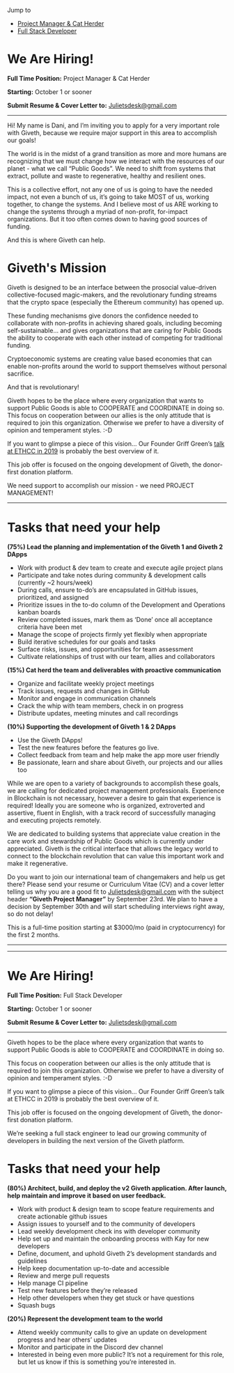 Jump to 
* [Project Manager & Cat Herder](#pm)
* [Full Stack Developer](#fsd)


<a id="pm"></a>

# We Are Hiring! 
**Full Time Position:** Project Manager & Cat Herder

**Starting:** October 1 or sooner

**Submit Resume & Cover Letter to:** Julietsdesk@gmail.com

*********************************************************

Hi! 
My name is Dani, and I’m inviting you to apply for a very important role with Giveth, because we require major support in this area to accomplish our goals! 

The world is in the midst of a grand transition as more and more humans are recognizing that we must change how we interact with the resources of our planet - what we call “Public Goods”. We need to shift from systems that extract, pollute and waste to regenerative, healthy and resilient ones. 

This is a collective effort, not any one of us is going to have the needed impact, not even a bunch of us, it’s going to take MOST of us, working together, to change the systems. And I believe most of us ARE working to change the systems through a myriad of non-profit, for-impact organizations. But it too often comes down to having good sources of funding. 

And this is where Giveth can help. 

# Giveth's Mission

Giveth is designed to be an interface between the prosocial value-driven collective-focused magic-makers, and the revolutionary funding streams that the crypto space (especially the Ethereum community) has opened up. 

These funding mechanisms give donors the confidence needed to collaborate with non-profits in achieving shared goals, including becoming self-sustainable… and gives organizations that are caring for Public Goods the ability to cooperate with each other instead of competing for traditional funding. 

Cryptoeconomic systems are creating value based economies that can enable non-profits around the world to support themselves without personal sacrifice. 

And that is revolutionary! 

Giveth hopes to be the place where every organization that wants to support Public Goods is able to COOPERATE and COORDINATE in doing so. 
This focus on cooperation between our allies is the only attitude that is required to join this organization. Otherwise we prefer to have a diversity of opinion and temperament styles. :-D 

If you want to glimpse a piece of this vision… Our Founder Griff Green’s [talk at ETHCC in 2019](https://www.youtube.com/watch?v=WJ23oQpooG0) is probably the best overview of it. 

This job offer is focused on the ongoing development of Giveth, the donor-first donation platform. 

We need support to accomplish our mission - we need PROJECT MANAGEMENT! 

*********************************************************

# Tasks that need your help 
**(75%) Lead the planning and implementation of the Giveth 1 and Giveth 2 DApps** 

 * Work with product & dev team to create and execute agile project plans 
 * Participate and take notes during community & development calls (currently ~2 hours/week) 
 * During calls, ensure to-do’s are encapsulated in GitHub issues, prioritized, and assigned 
 * Prioritize issues in the to-do column of the Development and Operations kanban boards 
 * Review completed issues, mark them as ‘Done’ once all acceptance criteria have been met 
 * Manage the scope of projects firmly yet flexibly when appropriate 
 * Build iterative schedules for our goals and tasks 
 * Surface risks, issues, and opportunities for team assessment 
 * Cultivate relationships of trust with our team, allies and collaborators 

**(15%) Cat herd the team and deliverables with proactive communication** 

* Organize and facilitate weekly project meetings 
* Track issues, requests and changes in GitHub 
* Monitor and engage in communication channels 
* Crack the whip with team members, check in on progress 
* Distribute updates, meeting minutes and call recordings 

**(10%) Supporting the development of Giveth 1 & 2 DApps** 

* Use the Giveth DApps! 
* Test the new features before the features go live. 
* Collect feedback from team and help make the app more user friendly 
* Be passionate, learn and share about Giveth, our projects and our allies too 

While we are open to a variety of backgrounds to accomplish these goals, we are calling for dedicated project management professionals. Experience in Blockchain is not necessary, however a desire to gain that experience is required! Ideally you are someone who is organized, extroverted and assertive, fluent in English, with a track record of successfully managing and executing projects remotely. 

We are dedicated to building systems that appreciate value creation in the care work and stewardship of Public Goods which is currently under appreciated. Giveth is the critical interface that allows the legacy world to connect to the blockchain revolution that can value this important work and make it regenerative. 

Do you want to join our international team of changemakers and help us get there? Please send your resume or Curriculum Vitae (CV) and a cover letter telling us why you are a good fit to Julietsdesk@gmail.com with the subject header **“Giveth Project Manager”** by September 23rd. We plan to have a decision by September 30th and will start scheduling interviews right away, so do not delay! 

This is a full-time position starting at $3000/mo (paid in cryptocurrency) for the first 2 months.


*********************************************************
*********************************************************

<a id="fsd"></a>

# We Are Hiring! 
**Full Time Position:** Full Stack Developer

**Starting:** October 1 or sooner

**Submit Resume & Cover Letter to:** Julietsdesk@gmail.com

*********************************************************

Giveth hopes to be the place where every organization that wants to support Public Goods is able to COOPERATE and COORDINATE in doing so. 

This focus on cooperation between our allies is the only attitude that is required to join this organization. Otherwise we prefer to have a diversity of opinion and temperament styles. :-D

If you want to glimpse a piece of this vision… Our Founder Griff Green’s talk at ETHCC in 2019 is probably the best overview of it.

This job offer is focused on the ongoing development of Giveth, the donor-first donation platform.

We’re seeking a full stack engineer to lead our growing community of developers in building the next version of the Giveth platform.

# Tasks that need your help

**(80%) Architect, build, and deploy the v2 Giveth application. After launch, help maintain and improve it based on user feedback.**
 * Work with product & design team to scope feature requirements and create actionable github issues
 * Assign issues to yourself and to the community of developers
 * Lead weekly development check ins with developer community
 * Help set up and maintain the onboarding process with Kay for new developers
 * Define, document, and uphold Giveth 2’s development standards and guidelines
 * Help keep documentation up-to-date and accessible
 * Review and merge pull requests
 * Help manage CI pipeline
 * Test new features before they’re released
 * Help other developers when they get stuck or have questions
 * Squash bugs

**(20%) Represent the development team to the world**
 * Attend weekly community calls to give an update on development progress and hear others’ updates
 * Monitor and participate in the Discord dev channel
 * Interested in being even more public? It’s not a requirement for this role, but let us know if this is something you’re interested in.
